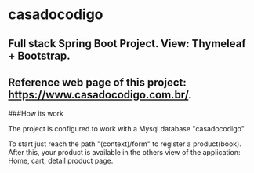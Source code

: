 # casadocodigo
## Full stack Spring Boot Project. View: Thymeleaf + Bootstrap.
## Reference web page of this project: https://www.casadocodigo.com.br/.

###How its work

The project is configured to work with a Mysql database "casadocodigo".

To start just reach the path "(context)/form" to register a product(book).
After this, your product is available in the others view of the application: Home, cart, detail product page.

